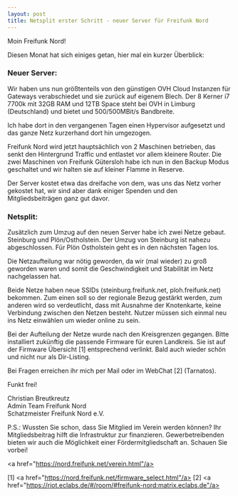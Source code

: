 ```yaml
---
layout: post
title: Netsplit erster Schritt - neuer Server für Freifunk Nord
---
```


Moin Freifunk Nord!

Diesen Monat hat sich einiges getan, hier mal ein kurzer Überblick:


### Neuer Server:

Wir haben uns nun größtenteils von den günstigen OVH Cloud Instanzen für Gateways verabschiedet und sie zurück auf eigenem Blech. Der 8 Kerner i7 7700k mit 32GB RAM und 12TB Space steht bei OVH in Limburg (Deutschland) und bietet und 500/500MBit/s Bandbreite.

Ich habe dort in den vergangenen Tagen einen Hypervisor aufgesetzt und das ganze Netz kurzerhand dort hin umgezogen.

Freifunk Nord wird jetzt hauptsächlich von 2 Maschinen betrieben, das senkt den Hintergrund Traffic und entlastet vor allem kleinere Router. Die zwei Maschinen von Freifunk Gütersloh habe ich nun in den Backup Modus geschaltet und wir halten sie auf kleiner Flamme in Reserve.

Der Server kostet etwa das dreifache von dem, was uns das Netz vorher gekostet hat, wir sind aber dank einiger Spenden und den Mitgliedsbeiträgen ganz gut davor.


### Netsplit:

Zusätzlich zum Umzug auf den neuen Server habe ich zwei Netze gebaut. Steinburg und Plön/Ostholstein. Der Umzug von Steinburg ist nahezu abgeschlossen. Für Plön Ostholstein geht es in den nächsten Tagen los.

Die Netzaufteilung war nötig geworden, da wir (mal wieder) zu groß geworden waren und somit die Geschwindigkeit und Stabilität im Netz nachgelassen hat.

Beide Netze haben neue SSIDs (steinburg.freifunk.net, ploh.freifunk.net) bekommen. Zum einen soll so der regionale Bezug gestärkt werden, zum anderen wird so verdeutlicht, dass mit Ausnahme der Knotenkarte, keine Verbindung zwischen den Netzen besteht. Nutzer müssen sich einmal neu ins Netz einwählen um wieder online zu sein.

Bei der Aufteilung der Netze wurde nach den Kreisgrenzen gegangen. Bitte installiert zukünftig die passende Firmware für euren Landkreis. Sie ist auf der Firmware Übersicht [1] entsprechend verlinkt. Bald auch wieder schön und nicht nur als Dir-Listing.

Bei Fragen erreichen ihr mich per Mail oder im WebChat [2] (Tarnatos).

Funkt frei!

Christian Breutkreutz<br>
Admin Team Freifunk Nord<br>
Schatzmeister Freifunk Nord e.V.


P.S.: Wussten Sie schon, dass Sie Mitglied im Verein werden können? Ihr
Mitgliedsbeitrag hilft die Infrastruktur zur finanzieren. Gewerbetreibenden bieten wir auch die Möglichkeit einer Fördermitgliedschaft an. Schauen Sie vorbei!

<a href="https://nord.freifunk.net/verein.html"/a>


[1] <a href="https://nord.freifunk.net/firmware_select.html"/a> 
[2] <a href="https://riot.eclabs.de/#/room/#freifunk-nord:matrix.eclabs.de"/a>

